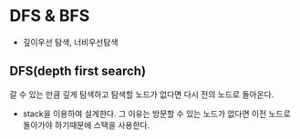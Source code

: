 # DFS & BFS
- 깊이우선 탐색, 너비우선탐색

## DFS(depth first search)
갈 수 있는 만큼 깊게 탐색하고 탐색할 노드가 없다면 다시 전의 노드로 돌아온다.
- stack을 이용하여 설계한다.
    그 이유는 방문할 수 있는 노드가 없다면 이전 노드로 돌아가야 하기때문에 스택을 사용한다. 
    